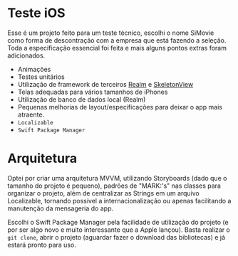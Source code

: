 # Teste iOS

Esse é um projeto feito para um teste técnico, escolhi o nome SiMovie como forma de descontração com a empresa que está fazendo a seleção. Toda a especificação essencial foi feita e mais alguns pontos extras foram adicionados.

  - Animações
  - Testes unitários
  - Utilização de framework de terceiros
    [Realm](https://github.com/realm/realm-cocoa) e
    [SkeletonView](https://github.com/Juanpe/SkeletonView) 
  - Telas adequadas para vários tamanhos de iPhones
  - Utilização de banco de dados local (Realm)
  - Pequenas melhorias de layout/especificações para deixar o app mais atraente.
  - `Localizable`
  - `Swift Package Manager`
  
# Arquitetura

Optei por criar uma arquitetura MVVM, utilizando Storyboards (dado que o tamanho do projeto é pequeno), padrões de "MARK:'s" nas classes para organizar o projeto, além de centralizar as Strings em um arquivo Localizable, tornando possível a internacionalização ou apenas facilitando a manutenção da mensageria do app.

Escolhi o Swift Package Manager pela facilidade de utilização do projeto (e por ser algo novo e muito interessante que a Apple lançou). Basta realizar o `git clone`, abrir o projeto (aguardar fazer o download das bibliotecas) e já estará pronto para uso.

